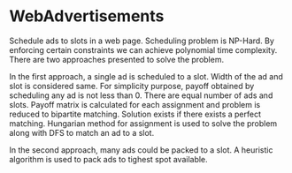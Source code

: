 # WebAdvertisements
Schedule ads to slots in a web page. Scheduling problem is NP-Hard. By enforcing certain constraints we can achieve polynomial time complexity. There are two approaches presented to solve the problem.

In the first approach, a single ad is scheduled to a slot. Width of the ad and slot is considered same. For simplicity purpose, payoff obtained by scheduling any ad is not less than 0. There are equal number of ads and slots. Payoff matrix is calculated for each assignment and problem is reduced to bipartite matching. Solution exists if there exists a perfect matching. Hungarian method for assignment is used to solve the problem along with DFS to match an ad to a slot.

In the second approach, many ads could be packed to a slot. A heuristic algorithm is used to pack ads to tighest spot available.
